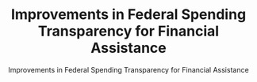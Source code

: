 ---
layout: resources-landing
title: "Improvements in Federal Spending Transparency for Financial Assistance"
subtitle: "Improvements in Federal Spending Transparency for Financial Assistance"
filters: federal-financial-assistance cfr memorandum omb 2021
external_link: https://www.whitehouse.gov/wp-content/uploads/2020/11/M-21-03.pdf
---